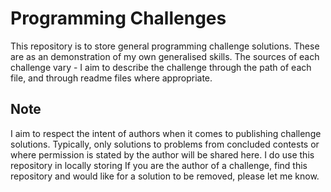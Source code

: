 # Programming Challenges
This repository is to store general programming challenge solutions. These are as an demonstration of my own generalised skills.
The sources of each challenge vary - I aim to describe the challenge through the path of each file, and through readme files where appropriate.
## Note
I aim to respect the intent of authors when it comes to publishing challenge solutions. Typically, only solutions to problems from concluded contests or where permission is stated by the author will be shared here. I do use this repository in locally storing 
If you are the author of a challenge, find this repository and would like for a solution to be removed, please let me know.